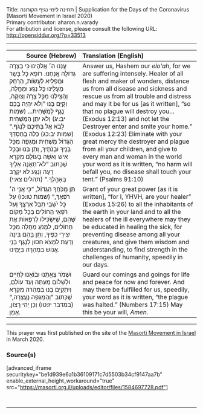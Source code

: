 <html>
<head></head>
<body>
Title: תחינה לימי נגיף הקורונה | Supplication for the Days of the Coronavirus (Masorti Movement in Israel 2020)<br />
Primary contributor: aharon.n.varady<br />
For attribution and license, please consult the following URL: <a href="http://opensiddur.org/?p=33513">http://opensiddur.org/?p=33513</a>
<p />
<hr />

<table style="margin-left: auto;margin-right: auto;" class="draggable">
<thead><tr><th id="x" style="text-align: right;">Source (Hebrew)</th><th style="text-align: left;">Translation (English)</a></th></tr></thead>
<tbody>
<tr><td style="vertical-align:top;">
<div class="liturgy"><span lang="he">
עֲנֵנוּ ה׳ אֱלֹהֵינוּ 
כִּי בְצָרָה גְּדוֹלָה אֲנַחְנוּ.
רוֹפֵא כׇל בָּשָׂר וּמַפְלִיא לַעֲשֹׂות, 
הַרְחֵק מֵעָלֵינוּ כׇּל נֶגַע וּמַחֲלָה, 
וְהַצִּילֵנוּ מִכׇּל צָרָה וְצוּקָה,
וְקַיֵּם בָּנוּ ”וְלֹא יִהְיֶה בָכֶם נֶגֶף לְמַשְׁחִית... <span class="citation">(שמות יב:יג)</span>
וְלֹא יִתֵן הַמַּשְׁחִית לָבֹא אֶל בָּתֵּיכֶם לִנְגֹּף.“  <span class="citation">(שמות יב:כג)</span>
כַּלֵה בְחַסְדְּךָ הַגָּדוֹל מַשְׁחִית וּמַגֵּפָה מִכׇּל בָּנֶיךָ וּבְנֹתֶיךָ,
וְתֵן בָּנוּ וּבְכׇל אִישׁ וְאִשָּׁה בָּעוֹלָם 
מִקְרָא שֶׁכָּתוּב ”לֹא־תְאֻנֶּה אֵלֶיךָ רָעָה 
וְנֶגַע לֹא יִקְרַב בְּאָהֳלֶךָ.“ <span class="citation">(תהלים צא:י)</span>
</span></div></td>
 
<td style="vertical-align:top;">
<div class="english">
Answer us, Hashem our <em>elo'ah</em>, 
for we are suffering intensely.
Healer of all flesh and maker of wonders,
distance us from all disease and sickness
and rescue us from all trouble and distress
and may it be for us [as it written], “so that no plague will destroy you…  <span class="citation">(Exodus 12:13)</span>
and not let the Destroyer enter and smite your home.”  <span class="citation">(Exodus 12:23)</span>
Eliminate with your great mercy the destroyer and plague from all your children,
and give to every man and woman in the world 
your word as it is written, “no harm will befall you, 
no disease shall touch your tent.”  <span class="citation">(Psalms 91:10)</span>
</div></td></tr>


<tr><td style="vertical-align:top;">
<div class="liturgy"><span lang="he">
תֵּן מִכֹּחֲךְ הַגָּדוֹל, ”כִּי אֲנִי ה׳ רֹפְאֶךָ,“ <span class="citation">(שמות טו:כו)</span>
עַל כׇּל יֹשְׁבֵי תֵבֵל אַרְצֶךָ 
וְעַל רֹפְאֵי הַחוֹלִים בְּכׇל מָקוֹם שֶׁהֵם,
שֶׁיַּשְׂכִּילוּ לְרַפְּאוֹת אֶת חַחוֹלִים, 
לִמְנֹעַ מַחֲלָה מִכׇּל יִצִירֵי כַפֶּיךָ,
וְתֵן בָּהֵם בִּינָה וְדַעַת 
לִמְצֹא חִסּוּן לְנֶגֶף בְּנֵי אֱנוֹשׁ 
בִּמְהֵרָה בְּיָמֵינוּ.
</span></div></td>
 
<td style="vertical-align:top;">
<div class="english">
Grant of your great power [as it is written], “for I, YHVH, are your healer” <span class="citation">(Exodus 15:26)</span>
to all the inhabitants of the earth in your land
and to all the healers of the ill everywhere 
may they be educated in healing the sick,
for preventing disease among all your creatures,
and give them wisdom and understanding, 
to find strength in the challenges of humanity,
speedily in our days.
</div></td></tr>


<tr><td style="vertical-align:top;">
<div class="liturgy"><span lang="he">
וּשְׁמֹר צֵאֵָתֵנוּ וּבוֹאֵנוּ 
לְחַיִּים וּלְשָׁלוֹם מֵעַתָּה וְעַד עוֹלָם,
וְיִתְקַיֵּם בָּנוּ בִּמְהֵרה 
מִקְרָא שֶׁכָּתוּב ”וְהַמַּגֵּפָה נֶעֱצָרָה,“ <span class="citation">(במדבר יז:טו)</span>
וְכֵן יְהִי רָצוֹן, 
אָמֵן.
</span></div></td>
 
<td style="vertical-align:top;">
<div class="english">
Guard our comings and goings 
for life and peace for now and forever. 
And may there be fulfilled for us, speedily,
your word as it is written, “the plague was halted.” (Numbers 17:15)
May this be your will, 
<em>Amen</em>.
</div></td></tr>
</tbody></table>

<hr />

This prayer was first published on the site of the <a href="http://masorti.org.il/page.php?pid=7802">Masorti Movement in Israel</a> in March 2020.

<h3>Source(s)</h3>

[advanced_iframe securitykey="be1d939e6a1b36109171c7d5503b34cf9147aa7b" enable_external_height_workaround="true" src="https://masorti.org.il/uploads/editor/files/1584697728.pdf"]

&nbsp;

<hr />

&nbsp;
</body>
</html>
